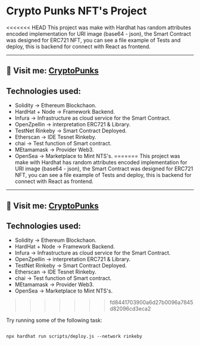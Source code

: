 # Crypto Punks NFT's Project

<<<<<<< HEAD
This project was make with Hardhat has random attributes encoded implementation for URI image (base64 - json), the Smart Contract was designed for ERC721 NFT, you can see a file example of Tests and deploy, this is backend for connect with React as frontend.

<hr> 
<h2>📢 Visit me: <a style={{color:"gray"}} href="https://testnets.opensea.io/collection/cryptopunks-9zids3zaxo">CryptoPunks</a></h2>

## Technologies used:

- Solidity -> Ethereum Blockchaon.
- HardHat + Node -> Framework Backend.
- Infura -> Infrastructure as cloud service for the Smart Contract.
- OpenZpellin -> interpretation ERC721 & Library.
- TestNet Rinkeby -> Smart Contract Deployed.
- Etherscan -> IDE Tesnet Rinkeby.
- chai -> Test function of Smart contract.
- MEtamamask -> Provider Web3.
- OpenSea -> Marketplace to Mint NTS's.
=======
This project was make with Hardhat has random attributes encoded implementation for URI image (base64 - json), the Smart Contract was designed for ERC721 NFT, you can see a file example of Tests and deploy, this is backend for connect with React as frontend. 

<hr> 
<h2>📢 Visit me: <a style={{color:"gray"}} href="https://testnets.opensea.io/collection/cryptopunks-9zids3zaxo">CryptoPunks</a></h2> 


## Technologies used:
-  Solidity ->  Ethereum Blockchaon.
-  HardHat + Node -> Framework Backend.
-  Infura -> Infrastructure as cloud service for the Smart Contract.
-  OpenZpellin -> interpretation ERC721 & Library.
-  TestNet Rinkeby -> Smart Contract Deployed.
-  Etherscan -> IDE Tesnet Rinkeby.
-  chai -> Test function of Smart contract.
-  MEtamamask -> Provider Web3.
-  OpenSea -> Marketplace to Mint NTS's.

>>>>>>> fd8441703900a6d27b0096a7845d82096cd3eca2

Try running some of the following task:

```shell

npx hardhat run scripts/deploy.js --network rinkeby

```


